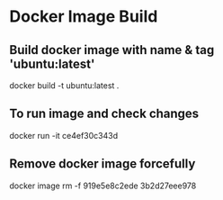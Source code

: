 # Docker Image Build

## Build docker image with name & tag 'ubuntu:latest'
docker build -t ubuntu:latest .

## To run image and check changes
docker run -it ce4ef30c343d

## Remove docker image forcefully
docker image rm -f 919e5e8c2ede 3b2d27eee978